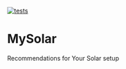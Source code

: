[![tests](https://github.com/GyuoMi/MySolar/actions/workflows/tests.yml/badge.svg?event=push)](https://github.com/GyuoMi/MySolar/actions/workflows/tests.yml)
# MySolar
Recommendations for Your Solar setup
